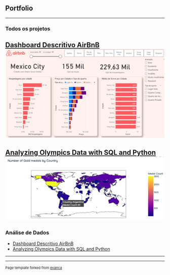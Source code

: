 ## Portfolio

---

### Todos os projetos 

[Dashboard Descritivo AirBnB](https://melissanespeque.github.io/airbnb_dashboard/)
<img src="images/airbnb.png?raw=true"/>
---
[Analyzing Olympics Data with SQL and Python](https://www.datacamp.com/datalab/w/1f6eabae-2884-426f-b7d7-a8fac780192a/edit)
<img src="images/olympics.png?raw=true"/>
---

### Análise de Dados

- [Dashboard Descritivo AirBnB](https://melissanespeque.github.io/airbnb_dashboard/)
- [Analyzing Olympics Data with SQL and Python](https://www.datacamp.com/datalab/w/1f6eabae-2884-426f-b7d7-a8fac780192a/edit)
---




---
<p style="font-size:11px">Page template forked from <a href="https://github.com/evanca/quick-portfolio">evanca</a></p>
<!-- Remove above link if you don't want to attibute -->
